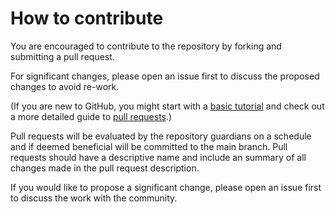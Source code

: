 # How to contribute

You are encouraged to contribute to the repository by forking and submitting a pull request.

For significant changes, please open an issue first to discuss the proposed changes to avoid re-work.

(If you are new to GitHub, you might start with a [basic tutorial](https://docs.github.com/en/get-started/quickstart/set-up-git) and check out a more detailed guide to [pull requests](https://docs.github.com/en/pull-requests/collaborating-with-pull-requests/proposing-changes-to-your-work-with-pull-requests/about-pull-requests).)

Pull requests will be evaluated by the repository guardians on a schedule and if deemed beneficial will be committed to the main branch. Pull requests should have a descriptive name and include an summary of all changes made in the pull request description.

If you would like to propose a significant change, please open an issue first to discuss the work with the community.
